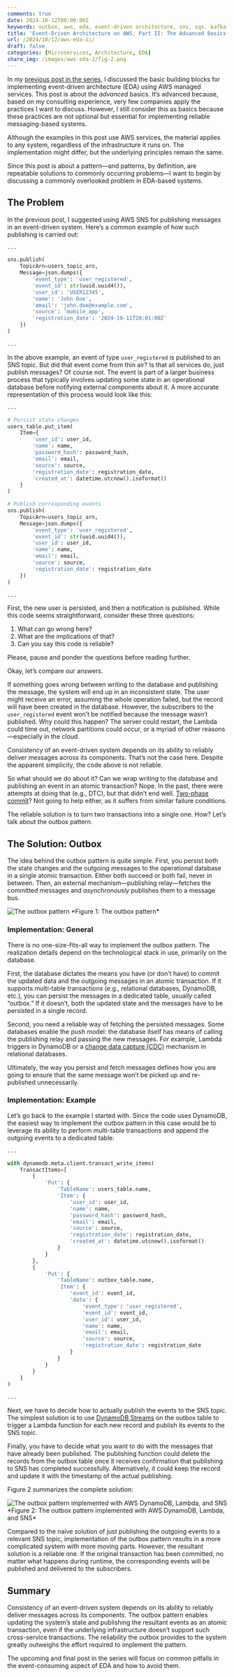 ```yaml
---
comments: true
date: 2024-10-12T00:00:00Z
keywords: outbox, aws, eda, event-driven architecture, sns, sqs, kafka, msk, kinesis, microservices, event-driven, architecture, design principles, engineering, design, software, architecture
title: 'Event-Driven Architecture on AWS, Part II: The Advanced Basics'
url: /2024/10/12/aws-eda-ii/
draft: false
categories: [Microservices, Architecture, EDA]
share_img: /images/aws-eda-2/fig-2.png
---
```


In my [previous post in the series](/2024/09/28/aws-eda/), I discussed the basic building blocks for implementing event-driven architecture (EDA) using AWS managed services. This post is about the *advanced* basics. It’s advanced because, based on my consulting experience, very few companies apply the practices I want to discuss. However, I still consider this as basics because these practices are not optional but essential for implementing reliable messaging-based systems.

Although the examples in this post use AWS services, the material applies to any system, regardless of the infrastructure it runs on. The implementation might differ, but the underlying principles remain the same.

Since this post is about a pattern—and patterns, by definition, are repeatable solutions to commonly occurring problems—I want to begin by discussing a commonly overlooked problem in EDA-based systems.

## The Problem

In the previous post, I suggested using AWS SNS for publishing messages in an event-driven system. Here’s a common example of how such publishing is carried out:

```python
...

sns.publish(
    TopicArn=users_topic_arn,
    Message=json.dumps({
        'event_type': 'user_registered',
        'event_id': str(uuid.uuid4()),
        'user_id': 'USER12345',
        'name': 'John Doe',
        'email': 'john.doe@example.com',
        'source': 'mobile_app',
        'registration_date': '2024-10-11T20:01:00Z'
    })
)

...
```

In the above example, an event of type `user_registered` is published to an SNS topic. But did that event come from thin air? Is that all services do, just publish messages? Of course not. The event is part of a larger business process that typically involves updating some state in an operational database before notifying external components about it. A more accurate representation of this process would look like this:
<!--more-->
```python
...

# Persist state changes
users_table.put_item(
    Item={
        'user_id': user_id,
        'name': name,
        'password_hash': password_hash,
        'email': email,
        'source': source,
        'registration_date': registration_date,
        'created_at': datetime.utcnow().isoformat()
    }
)

# Publish corresponding events
sns.publish(
    TopicArn=users_topic_arn,
    Message=json.dumps({
        'event_type': 'user_registered',
        'event_id': str(uuid.uuid4()),
        'user_id': user_id,
        'name': name,
        'email': email,
        'source': source,
        'registration_date': registration_date
    })
)

...
```

First, the new user is persisted, and then a notification is published. While this code seems straightforward, consider these three questions:

1. What can go wrong here?
2. What are the implications of that?
3. Can you say this code is reliable?

Please, pause and ponder the questions before reading further.

Okay, let’s compare our answers.

If something goes wrong between writing to the database and publishing the message, the system will end up in an inconsistent state. The user might receive an error, assuming the whole operation failed, but the record will have been created in the database. However, the subscribers to the `user_registered` event won’t be notified because the message wasn’t published. Why could this happen? The server could restart, the Lambda could time out, network partitions could occur, or a myriad of other reasons—especially in the cloud.

Consistency of an event-driven system depends on its ability to reliably deliver messages across its components. That’s not the case here. Despite the apparent simplicity, the code above is not reliable.

So what should we do about it? Can we wrap writing to the database and publishing an event in an atomic transaction? Nope. In the past, there were attempts at doing that (e.g., DTC), but that didn’t end well. [Two-phase commit](https://en.wikipedia.org/wiki/Two-phase_commit_protocol)? Not going to help either, as it suffers from similar failure conditions.

The reliable solution is to turn two transactions into a single one. How? Let’s talk about the outbox pattern.

## The Solution: Outbox
The idea behind the outbox pattern is quite simple. First, you persist both the state changes and the outgoing messages to the operational database in a single atomic transaction. Either both succeed or both fail, never in between. Then, an external mechanism—publishing relay—fetches the committed messages and *asynchronously* publishes them to a message bus.

<img src="/images/aws-eda-2/fig-1.png" alt="The outbox pattern" />
*Figure 1: The outbox pattern*

### Implementation: General
There is no one-size-fits-all way to implement the outbox pattern. The realization details depend on the technological stack in use, primarily on the database.

First, the database dictates the means you have (or don’t have) to commit the updated data and the outgoing messages in an atomic transaction. If it supports multi-table transactions (e.g., relational databases, DynamoDB, etc.), you can persist the messages in a dedicated table, usually called “outbox.” If it doesn’t, both the updated state and the messages have to be persisted in a single record.

Second, you need a reliable way of fetching the persisted messages. Some databases enable the push model: the database itself has means of calling the publishing relay and passing the new messages. For example, Lambda triggers in DynamoDB or a [change data capture (CDC)](https://en.wikipedia.org/wiki/Change_data_capture) mechanism in relational databases.

Ultimately, the way you persist and fetch messages defines how you are going to ensure that the same message won’t be picked up and re-published unnecessarily.

### Implementation: Example
Let’s go back to the example I started with. Since the code uses DynamoDB, the easiest way to implement the outbox pattern in this case would be to leverage its ability to perform multi-table transactions and append the outgoing events to a dedicated table:

```python
...

with dynamodb.meta.client.transact_write_items(
    TransactItems=[
        {
            'Put': {
                'TableName': users_table.name,
                'Item': {
                    'user_id': user_id,
                    'name': name,
                    'password_hash': password_hash,
                    'email': email,
                    'source': source,
                    'registration_date': registration_date,
                    'created_at': datetime.utcnow().isoformat()
                }
            }
        },
        {
            'Put': {
                'TableName': outbox_table.name,
                'Item': {
                    'event_id': event_id,
                    'data': {
                        'event_type': 'user_registered',
                        'event_id': event_id,
                        'user_id': user_id,
                        'name': name,
                        'email': email,
                        'source': source,
                        'registration_date': registration_date
                    }
                }
            }
        }
    ]
)

...
```

Next, we have to decide how to actually publish the events to the SNS topic. The simplest solution is to use [DynamoDB Streams](https://docs.aws.amazon.com/amazondynamodb/latest/developerguide/Streams.html) on the outbox table to trigger a Lambda function for each new record and publish its events to the SNS topic.

Finally, you have to decide what you want to do with the messages that have already been published. The publishing function could delete the records from the outbox table once it receives confirmation that publishing to SNS has completed successfully. Alternatively, it could keep the record and update it with the timestamp of the actual publishing.

Figure 2 summarizes the complete solution:

<img src="/images/aws-eda-2/fig-2.png" alt="The outbox pattern implemented with AWS DynamoDB, Lambda, and SNS" />
*Figure 2: The outbox pattern implemented with AWS DynamoDB, Lambda, and SNS*

Compared to the naive solution of just publishing the outgoing events to a relevant SNS topic, implementation of the outbox pattern results in a more complicated system with more moving parts. However, the resultant solution is a reliable one. If the original transaction has been committed, no matter what happens during runtime, the corresponding events will be published and delivered to the subscribers.

## Summary
Consistency of an event-driven system depends on its ability to reliably deliver messages across its components. The outbox pattern enables updating the system’s state and publishing the resultant events as an atomic transaction, even if the underlying infrastructure doesn’t support such cross-service transactions. The reliability the outbox provides to the system greatly outweighs the effort required to implement the pattern.

The upcoming and final post in the series will focus on common pitfalls in the event-consuming aspect of EDA and how to avoid them.